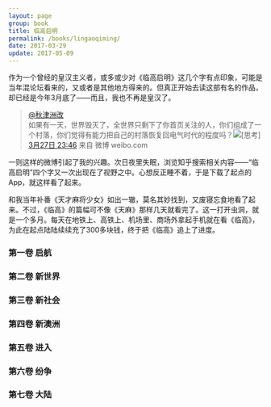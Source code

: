 ```yaml
---
layout: page
group: book
title: 临高启明
permalink: /books/lingaoqiming/
date: 2017-03-29
update: 2017-05-09
---
```


作为一个曾经的皇汉主义者，或多或少对《临高启明》这几个字有点印象，可能是当年混论坛看来的，又或者是其他地方得来的。但真正开始去读这部有名的作品，却已经是今年3月底了——而且，我也不再是皇汉了。

> [@秋津洲改](http://weibo.com/dirty2012)<br>
如果有一天，世界毁灭了，全世界只剩下了你首页关注的人，你们组成了一个村落，你们觉得有能力把自己的村落恢复回电气时代的程度吗？![[思考]](http://img.t.sinajs.cn/t4/appstyle/expression/ext/normal/e9/sk_org.gif) ​​​​<br>
[3月27日 23:46](http://weibo.com/2648325582/EBMQTvVB6) 来自 微博 weibo.com

一则这样的微博引起了我的兴趣。次日夜里失眠，浏览知乎搜索相关内容——“临高启明”四个字又一次出现在了视野之中。心想反正睡不着，于是下载了起点的App，就这样看了起来。

和我当年补番《天才麻将少女》如出一辙，莫名其妙找到，又废寝忘食地看了起来。不过，《临高》的篇幅可不像《天麻》那样几天就看完了。这一打开虫洞，就是一个多月。每天在地铁上、高铁上、机场里、商场外拿起手机就在看《临高》，为此在起点陆陆续续充了300多块钱，终于把《临高》追上了进度。

### 第一卷 启航

### 第二卷 新世界

### 第三卷 新社会

### 第四卷 新澳洲

### 第五卷 进入

### 第六卷 纷争

### 第七卷 大陆
